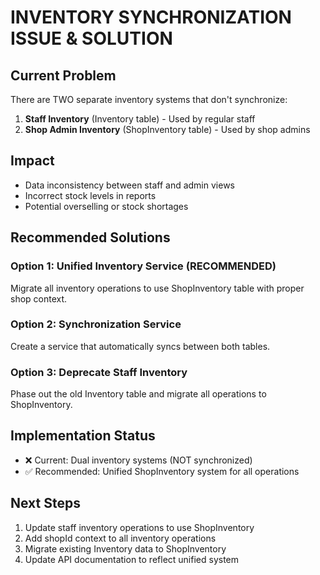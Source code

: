# INVENTORY SYNCHRONIZATION ISSUE & SOLUTION

## Current Problem

There are TWO separate inventory systems that don't synchronize:

1. **Staff Inventory** (Inventory table) - Used by regular staff
2. **Shop Admin Inventory** (ShopInventory table) - Used by shop admins

## Impact

- Data inconsistency between staff and admin views
- Incorrect stock levels in reports
- Potential overselling or stock shortages

## Recommended Solutions

### Option 1: Unified Inventory Service (RECOMMENDED)

Migrate all inventory operations to use ShopInventory table with proper shop context.

### Option 2: Synchronization Service

Create a service that automatically syncs between both tables.

### Option 3: Deprecate Staff Inventory

Phase out the old Inventory table and migrate all operations to ShopInventory.

## Implementation Status

- ❌ Current: Dual inventory systems (NOT synchronized)
- ✅ Recommended: Unified ShopInventory system for all operations

## Next Steps

1. Update staff inventory operations to use ShopInventory
2. Add shopId context to all inventory operations
3. Migrate existing Inventory data to ShopInventory
4. Update API documentation to reflect unified system
